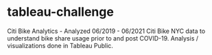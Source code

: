 # tableau-challenge
Citi Bike Analytics - Analyzed 06/2019 - 06/2021 Citi Bike NYC data to understand bike share usage prior to and post COVID-19.  Analysis / visualizations done in Tableau Public. 
